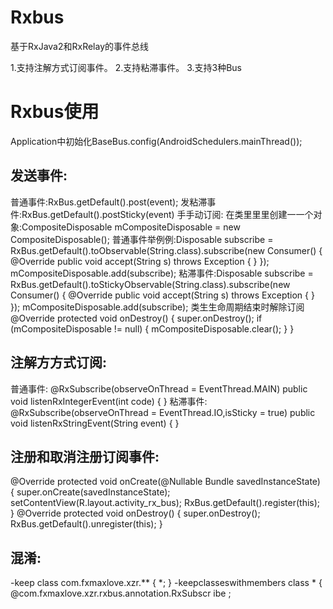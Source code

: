 # Rxbus
基于RxJava2和RxRelay的事件总线

1.支持注解方式订阅事件。 2.支持粘滞事件。 3.支持3种Bus
# Rxbus使⽤ 
Application中初始化BaseBus.config(AndroidSchedulers.mainThread());
## 发送事件:
普通事件:RxBus.getDefault().post(event); 发粘滞事件:RxBus.getDefault().postSticky(event)
⼿手动订阅:
在类⾥里里创建⼀一个对象:CompositeDisposable mCompositeDisposable = new CompositeDisposable();
普通事件举例例:Disposable subscribe = RxBus.getDefault().toObservable(String.class).subscribe(new Consumer<String>() {
@Override
public void accept(String s) throws Exception { }
}); mCompositeDisposable.add(subscribe);
粘滞事件:Disposable subscribe = RxBus.getDefault().toStickyObservable(String.class).subscribe(new Consumer<String>() {
@Override
public void accept(String s) throws Exception { }
}); mCompositeDisposable.add(subscribe);
类⽣生命周期结束时解除订阅
@Override
protected void onDestroy() {
super.onDestroy();
if (mCompositeDisposable != null) {
mCompositeDisposable.clear(); }
}
## 注解⽅方式订阅:
普通事件:
@RxSubscribe(observeOnThread = EventThread.MAIN) public void listenRxIntegerEvent(int code) {
}
粘滞事件:
@RxSubscribe(observeOnThread = EventThread.IO,isSticky = true) public void listenRxStringEvent(String event) {
}
## 注册和取消注册订阅事件:
@Override
protected void onCreate(@Nullable Bundle savedInstanceState) {
super.onCreate(savedInstanceState); setContentView(R.layout.activity_rx_bus); RxBus.getDefault().register(this);
} @Override
protected void onDestroy() { super.onDestroy();
RxBus.getDefault().unregister(this); }
## 混淆:
 -keep class com.fxmaxlove.xzr.** { *; }
 -keepclasseswithmembers class * {
 @com.fxmaxlove.xzr.rxbus.annotation.RxSubscr
 ibe <methods>;
 
